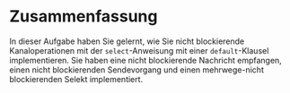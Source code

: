# Zusammenfassung

In dieser Aufgabe haben Sie gelernt, wie Sie nicht blockierende Kanaloperationen mit der `select`-Anweisung mit einer `default`-Klausel implementieren. Sie haben eine nicht blockierende Nachricht empfangen, einen nicht blockierenden Sendevorgang und einen mehrwege-nicht blockierenden Selekt implementiert.
